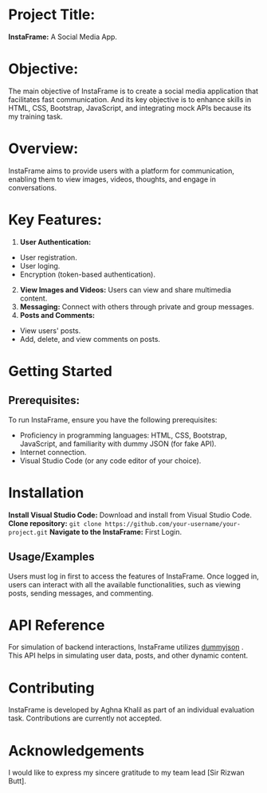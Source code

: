 # Project Title:
**InstaFrame:** A Social Media App.

# Objective:
The main objective of InstaFrame is to create a social media application that facilitates fast communication. And its key objective is to enhance skills in HTML, CSS, Bootstrap, JavaScript, and integrating mock APIs because its my training task.   

# Overview:
InstaFrame aims to provide users with a platform for communication, enabling them to view images, videos, thoughts, and engage in conversations.

# Key Features:
1. **User Authentication:**
- User registration.
- User loging. 
- Encryption (token-based authentication).
2. **View Images and Videos:** Users can view and share multimedia content.
3. **Messaging:** Connect with others through private and group messages.
4. **Posts and Comments:**
- View users' posts.
- Add, delete, and view comments on posts.

# Getting Started
## Prerequisites:
To run InstaFrame, ensure you have the following prerequisites:
- Proficiency in programming languages: HTML, CSS, Bootstrap, JavaScript, and familiarity with dummy JSON (for fake API).
- Internet connection.
- Visual Studio Code (or any code editor of your choice).

# Installation
**Install Visual Studio Code:** Download and install from Visual Studio Code.
**Clone repository:** `git clone https://github.com/your-username/your-project.git`
**Navigate to the InstaFrame:** First Login.

## Usage/Examples
Users must log in first to access the features of InstaFrame. Once logged in, users can interact with all the available functionalities, such as viewing posts, sending messages, and commenting.

# API Reference
For simulation of backend interactions, InstaFrame utilizes [dummyjson](https://dummyjson.com/docs) . This API helps in simulating user data, posts, and other dynamic content.

# Contributing
InstaFrame is developed by Aghna Khalil as part of an individual evaluation task. Contributions are currently not accepted.

# Acknowledgements
I would like to express my sincere gratitude to my team lead [Sir Rizwan Butt].



